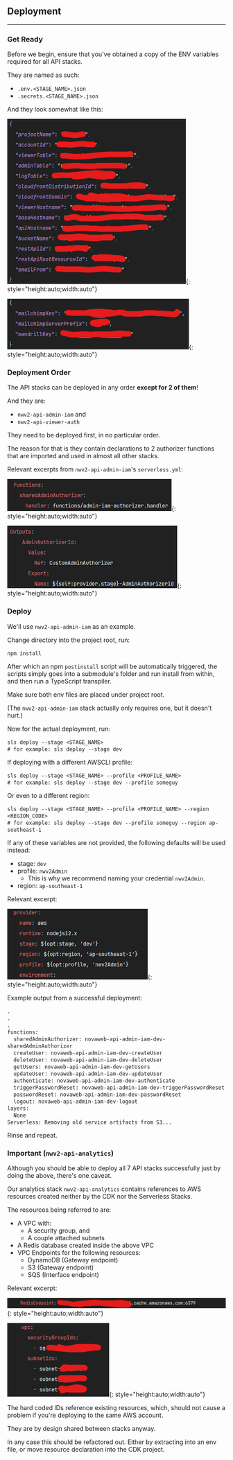 ## Deployment

---

### Get Ready

Before we begin, ensure that you've obtained a copy of the ENV variables required for all API
stacks.

They are named as such:

- `.env.<STAGE_NAME>.json`
- `.secrets.<STAGE_NAME>.json`

And they look somewhat like this:

![Screenshot](../assets/env-sample.png){: style="height:auto;width:auto"}

![Screenshot](../assets/secret-sample.png){: style="height:auto;width:auto"}

### Deployment Order

The API stacks can be deployed in any order **except for 2 of them**!

And they are:

- `nwv2-api-admin-iam` and
- `nwv2-api-viewer-auth`

They need to be deployed first, in no particular order.

The reason for that is they contain declarations to 2 authorizer functions that are imported and
used in almost all other stacks.

Relevant excerpts from `nwv2-api-admin-iam`'s `serverless.yml`:

![Screenshot](../assets/authorizer-declaration-1.png){: style="height:auto;width:auto"}

![Screenshot](../assets/authorizer-declaration-2.png){: style="height:auto;width:auto"}

### Deploy

We'll use `nwv2-api-admin-iam` as an example.

Change directory into the project root, run:

```shell
npm install
```

After which an npm `postinstall` script will be automatically triggered, the scripts simply goes
into a submodule's folder and run install from within, and then run a TypeScript transpiler.

Make sure both env files are placed under project root.

(The `nwv2-api-admin-iam` stack actually only requires one, but it doesn't hurt.)

Now for the actual deployment, run:

```shell
sls deploy --stage <STAGE_NAME>
# for example: sls deploy --stage dev
```

If deploying with a different AWSCLI profile:

```shell
sls deploy --stage <STAGE_NAME> --profile <PROFILE_NAME>
# for example: sls deploy --stage dev --profile someguy
```

Or even to a different region:

```shell
sls deploy --stage <STAGE_NAME> --profile <PROFILE_NAME> --region <REGION_CODE>
# for example: sls deploy --stage dev --profile someguy --region ap-southeast-1
```

If any of these variables are not provided, the following defaults will be used instead:

- stage: `dev`
- profile: `nwv2Admin`
    - This is why we recommend naming your credential `nwv2Admin`.
- region: `ap-southeast-1`

Relevant excerpt:

![Screenshot](../assets/default-stage-variables.png){: style="height:auto;width:auto"}

Example output from a successful deployment:

```shell
.
.
.
functions:
  sharedAdminAuthorizer: novaweb-api-admin-iam-dev-sharedAdminAuthorizer
  createUser: novaweb-api-admin-iam-dev-createUser
  deleteUser: novaweb-api-admin-iam-dev-deleteUser
  getUsers: novaweb-api-admin-iam-dev-getUsers
  updateUser: novaweb-api-admin-iam-dev-updateUser
  authenticate: novaweb-api-admin-iam-dev-authenticate
  triggerPasswordReset: novaweb-api-admin-iam-dev-triggerPasswordReset
  passwordReset: novaweb-api-admin-iam-dev-passwordReset
  logout: novaweb-api-admin-iam-dev-logout
layers:
  None
Serverless: Removing old service artifacts from S3...
```

Rinse and repeat.

### Important (`nwv2-api-analytics`)

Although you should be able to deploy all 7 API stacks successfully just by doing the above, there's
one caveat.

Our analytics stack `nwv2-api-analytics` contains references to AWS resources created neither by the
CDK nor the Serverless Stacks.

The resources being referred to are:

- A VPC with:
    - A security group, and
    - A couple attached subnets
- A Redis database created inside the above VPC
- VPC Endpoints for the following resources:
    - DynamoDB (Gateway endpoint)
    - S3 (Gateway endpoint)
    - SQS (Interface endpoint)

Relevant excerpt:

![Screenshot](../assets/redis-yml.png){: style="height:auto;width:auto"}

![Screenshot](../assets/vpc-yml.png){: style="height:auto;width:auto"}

The hard coded IDs reference existing resources, which, should not cause a problem if you're
deploying to the same AWS account.

They are by design shared between stacks anyway.

In any case this should be refactored out. Either by extracting into an env file, or move resource
declaration into the CDK project.

